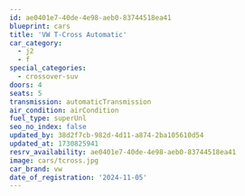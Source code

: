 ```yaml
---
id: ae0401e7-40de-4e98-aeb0-83744518ea41
blueprint: cars
title: 'VW T-Cross Automatic'
car_category:
  - j2
  - f
special_categories:
  - crossover-suv
doors: 4
seats: 5
transmission: automaticTransmission
air_condition: airCondition
fuel_type: superUnl
seo_no_index: false
updated_by: 38d2f7cb-982d-4d11-a874-2ba105610d54
updated_at: 1730825941
resrv_availability: ae0401e7-40de-4e98-aeb0-83744518ea41
image: cars/tcross.jpg
car_brand: vw
date_of_registration: '2024-11-05'
---
```

